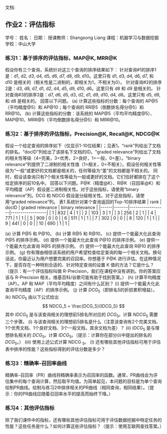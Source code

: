文档:
## 作业2：评估指标
学号：
姓名：
日期：
授课教师：Shangsong Liang
课程：机器学习与数据挖掘
学校：中山大学

### 练习1：基于排序的评估指标，MAP@K, MRR@K
假设你有三个查询，系统针对这三个查询的排序结果如下：
针对查询#1的排序1是：d1, d2, d3, d4, d5, d6, d7, d8, d9, d10。这里只有 d1, d3, d4, d6, d7, 和 d10 是相关的（相关性是二进制的，即相关为1，不相关为0）。
针对查询#2的排序2是：d3, d8, d7, d1, d2, d4, d5, d9, d10, d6。这里只有 d8 和 d9 是相关的。
针对查询#3的排序3是：d7, d6, d5, d3, d2, d1, d9, d10, d4, d8。这里只有 d5, d9, 和 d8 是相关的。
回答以下问题。
(a) 计算这些指标的分数：每个查询的 AP@5（平均精度@5）和 AP@10；每个查询的 RR@5（倒数排名得分@5）和 RR@10。
(b) 计算这些指标的分数：该系统的 MAP@5（平均平均精度@5）、MAP@10、MRR@5（平均倒数排名得分@5）和 MRR@10。

### 练习2：基于排序的评估指标，Precision@K, Recall@K, NDCG@K
假设一个给定查询的排序如下（仅显示1-10位结果）；见表1。“rank”列给出了文档的排名。“docID”列给出了该排名下文档的ID。“graded relevance”列给出了文档的相关性等级（4=完美，3=优秀，2=良好，1=一般，0=差）。“binary relevance”列提供了二进制的相关性值（1=相关，0=不相关）。假设任何相关性等级为“一般”或更好的文档都是相关的，任何等级为“差”的文档都是不相关的。
同时，假设该查询只有7个相关性等级为一般或更好的文档。它们恰好都排在了这个给定排序的前10名中。
回答以下问题。P@K（精度@K）、R@K（召回率@K）和平均精度（AP）假设是二进制相关性。对于这些指标，请使用“binary relevance”列。DCG 和 NDCG 假设是分级相关性。对于这些指标，请使用“graded relevance”列。
表1 系统针对某个查询返回的Top-10排序结果
| rank | docID | graded relevance | binary relevance |
|------|-------|------------------|------------------|
| 1    | 832   | 4                | 1                |
| 2    | 103   | 3                | 1                |
| 3    | 256   | 2                | 1                |
| 4    | 771   | 1                | 1                |
| 5    | 909   | 0                | 0                |
| 6    | 511   | 1                | 1                |
| 7    | 302   | 0                | 0                |
| 8    | 120   | 1                | 1                |
| 9    | 441   | 0                | 0                |
| 10   | 690   | 1                | 1                |

(a) 计算 P@5 和 P@10。
(b) 计算 R@5 和 R@10。
(c) 提供一个能最大化此查询 P@5 的排序示例。
(d) 提供一个能最大化此查询 P@10 的排序示例。
(e) 提供一个能最大化此查询 R@5 的排序示例。
(f) 提供一个能最大化此查询 R@10 的排序示例。
(g) 你有理由相信该系统的用户希望检查给定查询的每一个相关文档。换句话说，你最近认为用户想要完美的召回率。你想基于 P@K 进行评估。在这种情况下，是否存在一种特别合适的、针对特定查询的设置 K 值的方法？它是什么？（提示：有一个评估指标叫做 R-Precision，我们在课程中没有讲到。你的答案应该与 R-Precision 相关。维基百科/谷歌可能有助于找到答案。）
(h) 计算平均精度（AP）。AP 和 MAP（平均平均精度）之间有什么区别？
(i) 提供一个能最大化此查询平均精度（AP）的排序示例。
(j) 计算 $DCG_{5}$（即排名5的折损累积增益）。
(k) $NDCG_{5}$ 由以下公式给出
$$ NDCG_5 = \frac{DCG_5}{IDCG_5} $$
其中 $IDCG_{5}$ 是与该查询相关的理想前5排名所对应的 $DCG_{5}$。计算 $NDCG_{5}$ 需要三个步骤。
(i) 与该查询相关的理想前5排名是什么（注意该查询有2个完美文档、1个优秀文档、1个良好文档、3个一般文档，其余文档为差）？
(ii) $IDCG_{5}$ 是与理想排名相关的 $DCG_{5}$。计算 $IDCG_{5}$。（提示：计算你在部分(i)中提出的排名的 $DCG_{5}$。）
(iii) 使用上述公式计算 NDCG $_{5}$。
(l) 还有哪些其他评估指标可用于评估表中排序的性能？这些指标得到的评估分数是多少？

### 练习3：精确率-召回率曲线
精确率-召回率（PR）曲线将精确率表示为召回率的函数。通常，PR曲线会为评估集中的每个查询计算，然后取平均值。为简单起见，本问题的目标是为单个查询绘制PR曲线。绘制与练习2中排序相关的PR曲线（相同查询，相同结果）。（提示：你的PR曲线应随着召回率水平的提高而始终下降。）

### 练习4：其他评估指标
除了我们课件中的指标，还有哪些其他评估指标可用于评估数据挖掘中特定任务的性能？这些任务是什么？如何计算这些评估指标？（提示：使用互联网查找答案。）
